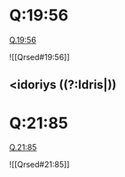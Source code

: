 
# Q:19:56

[Q.19:56](https://quran.com/19:56/tafsirs/ar-tafsir-al-tabari)

![[Qrsed#19:56]]

## <idoriys ((?:Idris|))

# Q:21:85

[Q.21:85](https://quran.com/21:85/tafsirs/ar-tafsir-al-tabari)

![[Qrsed#21:85]]
